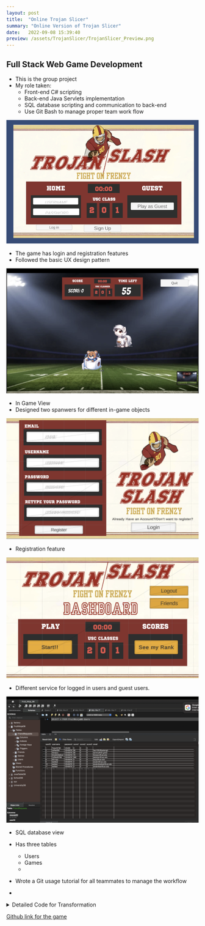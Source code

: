 ```yaml
---
layout: post
title:  "Online Trojan Slicer"
summary: "Online Version of Trojan Slicer"
date:   2022-09-08 15:39:40
preview: /assets/TrojanSlicer/TrojanSlicer_Preview.png
---
```


## Full Stack Web Game Development

- This is the group project
- My role taken: 
  - Front-end C# scripting 
  - Back-end Java Servlets implementation 
  - SQL database scripting and communication to back-end
  - Use Git Bash to manage proper team work flow 

![Picture 1](/assets/TrojanSlicer/TrojanSlicer.png)
- The game has login and registration features
- Followed the basic UX design pattern

![Picture 2](/assets/TrojanSlicer/TrojanSlicer_InGameView.png)
- In Game View
- Designed two spanwers for different in-game objects

![Picture 1](/assets/TrojanSlicer/TrojanSlicer_Registration_Page.png)
- Registration feature


![Picture 1](/assets/TrojanSlicer/TrojanSlicer_MasterPage.png)
- Different service for logged in users and guest users.

![Picture 3](/assets/TrojanSlicer/MySQLDB.png)
- SQL database view
- Has three tables
  - Users
  - Games
  - 



- Wrote a Git usage tutorial for all teammates to manage the workflow
- 
<details>
  <summary>Detailed Code for Transformation</summary>
    [Click this link to see the Git usage file that I created](/assets/TrojanSlicer/Git_Usage.md)


</details>


[Github link for the game](https://github.com/Peter00796/201FinalProject)
